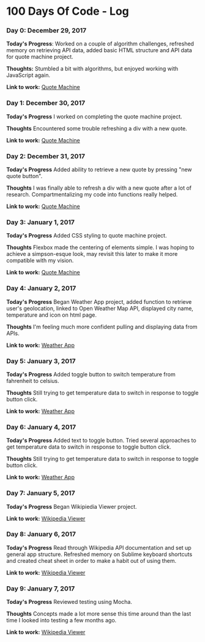 # 100 Days Of Code - Log

### Day 0: December 29, 2017

**Today's Progress**: Worked on a couple of algorithm challenges, refreshed memory on retrieving API data, added basic HTML structure and API data for quote machine project.

**Thoughts:** Stumbled a bit with algorithms, but enjoyed working with JavaScript again.

**Link to work:** [Quote Machine](https://github.com/cmcorrales/simpsons-quote-machine)


### Day 1: December 30, 2017

**Today's Progress** I worked on completing the quote machine project. 

**Thoughts** Encountered some trouble refreshing a div with a new quote.

**Link to work:** [Quote Machine](https://github.com/cmcorrales/simpsons-quote-machine)


### Day 2: December 31, 2017

**Today's Progress** Added ability to retrieve a new quote by pressing "new quote button". 

**Thoughts** I was finally able to refresh a div with a new quote after a lot of research. Compartmentalizing my code into functions really helped.

**Link to work:** [Quote Machine](https://github.com/cmcorrales/simpsons-quote-machine)


### Day 3: January 1, 2017

**Today's Progress** Added CSS styling to quote machine project. 

**Thoughts** Flexbox made the centering of elements simple. I was hoping to achieve a simpson-esque look, may revisit this later to make it more compatible with my vision.

**Link to work:** [Quote Machine](https://github.com/cmcorrales/simpsons-quote-machine)


### Day 4: January 2, 2017

**Today's Progress** Began Weather App project, added function to retrieve user's geolocation, linked to Open Weather Map API, displayed city name, temperature and icon on html page.  

**Thoughts** I'm feeling much more confident pulling and displaying data from APIs.

**Link to work:** [Weather App](https://github.com/cmcorrales/weather-app)


### Day 5: January 3, 2017

**Today's Progress** Added toggle button to switch temperature from fahrenheit to celsius.

**Thoughts** Still trying to get temperature data to switch in response to toggle button click.

**Link to work:** [Weather App](https://github.com/cmcorrales/weather-app)


### Day 6: January 4, 2017

**Today's Progress** Added text to toggle button. Tried several approaches to get temperature data to switch in response to toggle button click.

**Thoughts** Still trying to get temperature data to switch in response to toggle button click.

**Link to work:** [Weather App](https://github.com/cmcorrales/weather-app)


### Day 7: January 5, 2017

**Today's Progress** Began Wikipiedia Viewer project.

**Link to work:** [Wikipedia Viewer](https://github.com/cmcorrales/wikipedia-viewer)


### Day 8: January 6, 2017

**Today's Progress** Read through Wikipedia API documentation and set up general app structure. Refreshed memory on Sublime keyboard shortcuts and created cheat sheet in order to make a habit out of using them.

**Link to work:** [Wikipedia Viewer](https://github.com/cmcorrales/wikipedia-viewer)


### Day 9: January 7, 2017

**Today's Progress** Reviewed testing using Mocha.

**Thoughts** Concepts made a lot more sense this time around than the last time I looked into testing a few months ago.

**Link to work:** [Wikipedia Viewer](https://github.com/cmcorrales/wikipedia-viewer)


